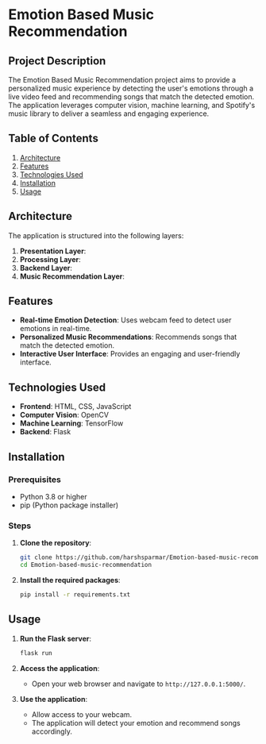 # Emotion Based Music Recommendation

## Project Description
The Emotion Based Music Recommendation project aims to provide a personalized music experience by detecting the user's emotions through a live video feed and recommending songs that match the detected emotion. The application leverages computer vision, machine learning, and Spotify's music library to deliver a seamless and engaging experience.

## Table of Contents
1. [Architecture](#architecture)
2. [Features](#features)
3. [Technologies Used](#technologies-used)
4. [Installation](#installation)
5. [Usage](#usage)

## Architecture
The application is structured into the following layers:

1. **Presentation Layer**: 
2. **Processing Layer**:
3. **Backend Layer**:
4. **Music Recommendation Layer**:

## Features
- **Real-time Emotion Detection**: Uses webcam feed to detect user emotions in real-time.
- **Personalized Music Recommendations**: Recommends songs that match the detected emotion.
- **Interactive User Interface**: Provides an engaging and user-friendly interface.

## Technologies Used
- **Frontend**: HTML, CSS, JavaScript
- **Computer Vision**: OpenCV
- **Machine Learning**: TensorFlow
- **Backend**: Flask

## Installation

### Prerequisites
- Python 3.8 or higher
- pip (Python package installer)

### Steps
1. **Clone the repository**:
    ```bash
    git clone https://github.com/harshsparmar/Emotion-based-music-recommendation.git
    cd Emotion-based-music-recommendation
    ```

2. **Install the required packages**:
    ```bash
    pip install -r requirements.txt
    ```

## Usage
1. **Run the Flask server**:
    ```bash
    flask run
    ```

2. **Access the application**:
    - Open your web browser and navigate to `http://127.0.0.1:5000/`.

3. **Use the application**:
    - Allow access to your webcam.
    - The application will detect your emotion and recommend songs accordingly.

